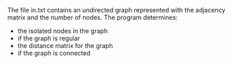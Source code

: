 The file in.txt contains an undirected graph represented with the adjacency matrix and the number of nodes. The program determines:
- the isolated nodes in the graph
- if the graph is regular
- the distance matrix for the graph
- if the graph is connected
